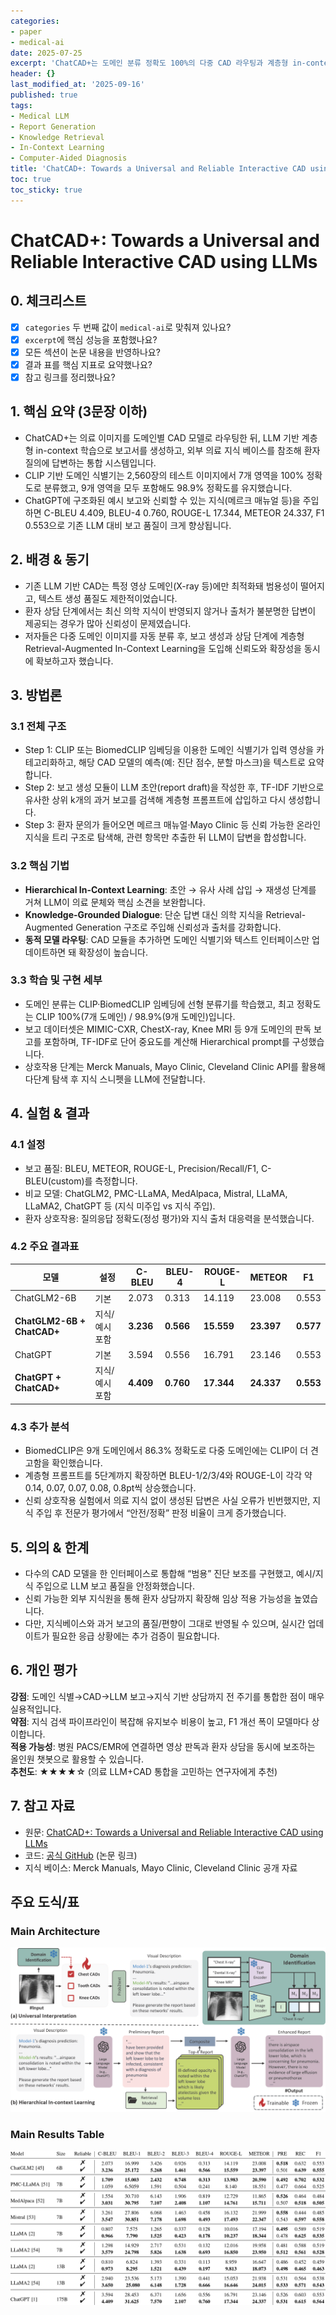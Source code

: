 ```yaml
---
categories:
- paper
- medical-ai
date: 2025-07-25
excerpt: 'ChatCAD+는 도메인 분류 정확도 100%의 다중 CAD 라우팅과 계층형 in-context 학습, 메디컬 지식 검색을 결합해 ChestX-ray·Dental·MRI 등 9개 영역 보고에서 C-BLEU 4.41, F1 0.553으로 기존 LLM 대비 대폭 향상합니다.'
header: {}
last_modified_at: '2025-09-16'
published: true
tags:
- Medical LLM
- Report Generation
- Knowledge Retrieval
- In-Context Learning
- Computer-Aided Diagnosis
title: 'ChatCAD+: Towards a Universal and Reliable Interactive CAD using LLMs'
toc: true
toc_sticky: true
---
```

# ChatCAD+: Towards a Universal and Reliable Interactive CAD using LLMs

## 0. 체크리스트
- [x] `categories` 두 번째 값이 `medical-ai`로 맞춰져 있나요?
- [x] `excerpt`에 핵심 성능을 포함했나요?
- [x] 모든 섹션이 논문 내용을 반영하나요?
- [x] 결과 표를 핵심 지표로 요약했나요?
- [x] 참고 링크를 정리했나요?

## 1. 핵심 요약 (3문장 이하)
- ChatCAD+는 의료 이미지를 도메인별 CAD 모델로 라우팅한 뒤, LLM 기반 계층형 in-context 학습으로 보고서를 생성하고, 외부 의료 지식 베이스를 참조해 환자 질의에 답변하는 통합 시스템입니다.
- CLIP 기반 도메인 식별기는 2,560장의 테스트 이미지에서 7개 영역을 100% 정확도로 분류했고, 9개 영역을 모두 포함해도 98.9% 정확도를 유지했습니다.
- ChatGPT에 구조화된 예시 보고와 신뢰할 수 있는 지식(메르크 매뉴얼 등)을 주입하면 C-BLEU 4.409, BLEU-4 0.760, ROUGE-L 17.344, METEOR 24.337, F1 0.553으로 기존 LLM 대비 보고 품질이 크게 향상됩니다.

## 2. 배경 & 동기
- 기존 LLM 기반 CAD는 특정 영상 도메인(X-ray 등)에만 최적화돼 범용성이 떨어지고, 텍스트 생성 품질도 제한적이었습니다.
- 환자 상담 단계에서는 최신 의학 지식이 반영되지 않거나 출처가 불분명한 답변이 제공되는 경우가 많아 신뢰성이 문제였습니다.
- 저자들은 다중 도메인 이미지를 자동 분류 후, 보고 생성과 상담 단계에 계층형 Retrieval-Augmented In-Context Learning을 도입해 신뢰도와 확장성을 동시에 확보하고자 했습니다.

## 3. 방법론
### 3.1 전체 구조
- Step 1: CLIP 또는 BiomedCLIP 임베딩을 이용한 도메인 식별기가 입력 영상을 카테고리화하고, 해당 CAD 모델의 예측(예: 진단 점수, 분할 마스크)을 텍스트로 요약합니다.
- Step 2: 보고 생성 모듈이 LLM 초안(report draft)을 작성한 후, TF-IDF 기반으로 유사한 상위 k개의 과거 보고를 검색해 계층형 프롬프트에 삽입하고 다시 생성합니다.
- Step 3: 환자 문의가 들어오면 메르크 매뉴얼·Mayo Clinic 등 신뢰 가능한 온라인 지식을 트리 구조로 탐색해, 관련 항목만 추출한 뒤 LLM이 답변을 합성합니다.

### 3.2 핵심 기법
- **Hierarchical In-Context Learning**: 초안 → 유사 사례 삽입 → 재생성 단계를 거쳐 LLM이 의료 문체와 핵심 소견을 보완합니다.
- **Knowledge-Grounded Dialogue**: 단순 답변 대신 의학 지식을 Retrieval-Augmented Generation 구조로 주입해 신뢰성과 출처를 강화합니다.
- **동적 모델 라우팅**: CAD 모듈을 추가하면 도메인 식별기와 텍스트 인터페이스만 업데이트하면 돼 확장성이 높습니다.

### 3.3 학습 및 구현 세부
- 도메인 분류는 CLIP·BiomedCLIP 임베딩에 선형 분류기를 학습했고, 최고 정확도는 CLIP 100%(7개 도메인) / 98.9%(9개 도메인)입니다.
- 보고 데이터셋은 MIMIC-CXR, ChestX-ray, Knee MRI 등 9개 도메인의 판독 보고를 포함하며, TF-IDF로 단어 중요도를 계산해 Hierarchical prompt를 구성했습니다.
- 상호작용 단계는 Merck Manuals, Mayo Clinic, Cleveland Clinic API를 활용해 다단계 탐색 후 지식 스니펫을 LLM에 전달합니다.

## 4. 실험 & 결과
### 4.1 설정
- 보고 품질: BLEU, METEOR, ROUGE-L, Precision/Recall/F1, C-BLEU(custom)를 측정합니다.
- 비교 모델: ChatGLM2, PMC-LLaMA, MedAlpaca, Mistral, LLaMA, LLaMA2, ChatGPT 등 (지식 미주입 vs 지식 주입).
- 환자 상호작용: 질의응답 정확도(정성 평가)와 지식 출처 대응력을 분석했습니다.

### 4.2 주요 결과표
| 모델 | 설정 | C-BLEU | BLEU-4 | ROUGE-L | METEOR | F1 |
| --- | --- | --- | --- | --- | --- | --- |
| ChatGLM2-6B | 기본 | 2.073 | 0.313 | 14.119 | 23.008 | 0.553 |
| **ChatGLM2-6B + ChatCAD+** | 지식/예시 포함 | **3.236** | **0.566** | **15.559** | **23.397** | **0.577** |
| ChatGPT | 기본 | 3.594 | 0.556 | 16.791 | 23.146 | 0.553 |
| **ChatGPT + ChatCAD+** | 지식/예시 포함 | **4.409** | **0.760** | **17.344** | **24.337** | **0.553** |

### 4.3 추가 분석
- BiomedCLIP은 9개 도메인에서 86.3% 정확도로 다중 도메인에는 CLIP이 더 견고함을 확인했습니다.
- 계층형 프롬프트를 5단계까지 확장하면 BLEU-1/2/3/4와 ROUGE-L이 각각 약 0.14, 0.07, 0.07, 0.08, 0.8pt씩 상승했습니다.
- 신뢰 상호작용 실험에서 의료 지식 없이 생성된 답변은 사실 오류가 빈번했지만, 지식 주입 후 전문가 평가에서 “안전/정확” 판정 비율이 크게 증가했습니다.

## 5. 의의 & 한계
- 다수의 CAD 모델을 한 인터페이스로 통합해 “범용” 진단 보조를 구현했고, 예시/지식 주입으로 LLM 보고 품질을 안정화했습니다.
- 신뢰 가능한 외부 지식원을 통해 환자 상담까지 확장해 임상 적용 가능성을 높였습니다.
- 다만, 지식베이스와 과거 보고의 품질/편향이 그대로 반영될 수 있으며, 실시간 업데이트가 필요한 응급 상황에는 추가 검증이 필요합니다.

## 6. 개인 평가
**강점**: 도메인 식별→CAD→LLM 보고→지식 기반 상담까지 전 주기를 통합한 점이 매우 실용적입니다.  
**약점**: 지식 검색 파이프라인이 복잡해 유지보수 비용이 높고, F1 개선 폭이 모델마다 상이합니다.  
**적용 가능성**: 병원 PACS/EMR에 연결하면 영상 판독과 환자 상담을 동시에 보조하는 올인원 챗봇으로 활용할 수 있습니다.  
**추천도**: ★★★★☆ (의료 LLM+CAD 통합을 고민하는 연구자에게 추천)

## 7. 참고 자료
- 원문: [ChatCAD+: Towards a Universal and Reliable Interactive CAD using LLMs](https://arxiv.org/abs/2407.16684)
- 코드: [공식 GitHub](https://github.com/ShanghaiTechAI/ChatCAD-plus) (논문 링크)
- 지식 베이스: Merck Manuals, Mayo Clinic, Cleveland Clinic 공개 자료


## 주요 도식/표

### Main Architecture
![Architecture](/assets/images/paper/ChatCAD+-Toward-a-Universal-and-Reliable-Interactive-CAD-Using-LLMs/fig_06.png)

### Main Results Table
![Results](/assets/images/paper/ChatCAD+-Toward-a-Universal-and-Reliable-Interactive-CAD-Using-LLMs/table_208.png)
